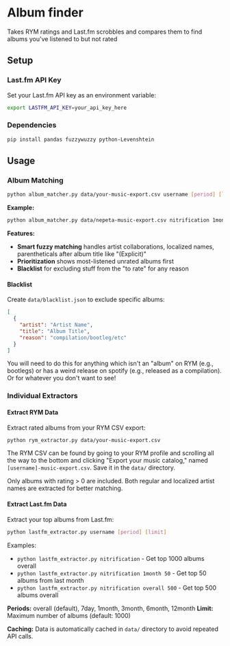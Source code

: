 # Album finder
Takes RYM ratings and Last.fm scrobbles and compares them to find albums you've listened to but not rated

## Setup

### Last.fm API Key
Set your Last.fm API key as an environment variable:
```bash
export LASTFM_API_KEY=your_api_key_here
```

### Dependencies
```bash
pip install pandas fuzzywuzzy python-Levenshtein
```

## Usage

### Album Matching

```bash
python album_matcher.py data/your-music-export.csv username [period] [limit]
```

**Example:**
```bash
python album_matcher.py data/nepeta-music-export.csv nitrification 1month 100
```

**Features:**
- **Smart fuzzy matching** handles artist collaborations, localized names, parentheticals after album title like "(Explicit)"
- **Prioritization** shows most-listened unrated albums first
- **Blacklist** for excluding stuff from the "to rate" for any reason

#### Blacklist
Create `data/blacklist.json` to exclude specific albums:
```json
[
  {
    "artist": "Artist Name",
    "title": "Album Title",
    "reason": "compilation/bootleg/etc"
  }
]
```
You will need to do this for anything which isn't an "album" on RYM (e.g., bootlegs) or has a weird release on spotify (e.g., released as a compilation). Or for whatever you don't want to see! 

### Individual Extractors

#### Extract RYM Data
Extract rated albums from your RYM CSV export:
```bash
python rym_extractor.py data/your-music-export.csv
```

The RYM CSV can be found by going to your RYM profile and scrolling all the way to the bottom and clicking "Export your music catalog," named `[username]-music-export.csv`. Save it in the `data/` directory.

Only albums with rating > 0 are included. Both regular and localized artist names are extracted for better matching. 

#### Extract Last.fm Data
Extract your top albums from Last.fm:
```bash
python lastfm_extractor.py username [period] [limit]
```

Examples:
- `python lastfm_extractor.py nitrification` - Get top 1000 albums overall
- `python lastfm_extractor.py nitrification 1month 50` - Get top 50 albums from last month
- `python lastfm_extractor.py nitrification overall 500` - Get top 500 albums overall

**Periods:** overall (default), 7day, 1month, 3month, 6month, 12month
**Limit:** Maximum number of albums (default: 1000)

**Caching:** Data is automatically cached in `data/` directory to avoid repeated API calls.